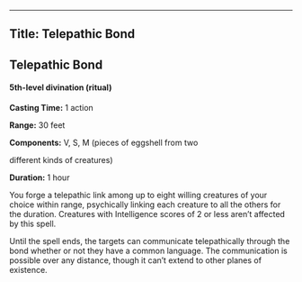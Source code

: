 -------------------------
Title: Telepathic Bond
-------------------------

## Telepathic Bond

#### 5th-level divination (ritual)


**Casting Time:** 1 action

**Range:** 30 feet

**Components:** V, S, M (pieces of eggshell from two

different kinds of creatures)

**Duration:** 1 hour


You forge a telepathic link among up to eight willing creatures of your
choice within range, psychically linking each creature to all the others
for the duration. Creatures with Intelligence scores of 2 or less aren’t
affected by this spell.

Until the spell ends, the targets can communicate telepathically through
the bond whether or not they have a common language. The communication
is possible over any distance, though it can’t extend to other planes of
existence.


